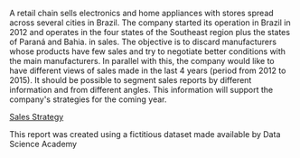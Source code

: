 A retail chain sells electronics and home appliances with stores spread across several cities in Brazil. The company started its operation in Brazil in 2012 and operates in the four states of the Southeast region plus the states of Paraná and Bahia. in sales. The objective is to discard manufacturers whose products have few sales and try to negotiate better conditions with the main manufacturers. In parallel with this, the company would like to have different views of sales made in the last 4 years (period from 2012 to 2015). It should be possible to segment sales reports by different information and from different angles. This information will support the company's strategies for the coming year.

<p data-sourcepos="9:1-9:189" dir="auto"><a href="https://app.powerbi.com/view?r=eyJrIjoiMDdjZmQxNDgtZGE1NS00OGE3LTg4ZGMtZThmYjJiZTc1ZDkyIiwidCI6IjM1ODAxOWMyLWZmMWQtNGRlOC04MDBlLTk2YTRkMzgwNzMwYyIsImMiOjl9&pageName=ReportSection" rel="nofollow">Sales Strategy</a></p>


This report was created using a fictitious dataset made available by Data Science Academy
